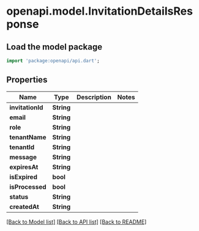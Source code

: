 # openapi.model.InvitationDetailsResponse

## Load the model package
```dart
import 'package:openapi/api.dart';
```

## Properties
Name | Type | Description | Notes
------------ | ------------- | ------------- | -------------
**invitationId** | **String** |  | 
**email** | **String** |  | 
**role** | **String** |  | 
**tenantName** | **String** |  | 
**tenantId** | **String** |  | 
**message** | **String** |  | 
**expiresAt** | **String** |  | 
**isExpired** | **bool** |  | 
**isProcessed** | **bool** |  | 
**status** | **String** |  | 
**createdAt** | **String** |  | 

[[Back to Model list]](../README.md#documentation-for-models) [[Back to API list]](../README.md#documentation-for-api-endpoints) [[Back to README]](../README.md)


